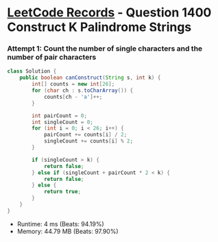 # [LeetCode Records](../../README.md) - Question 1400 Construct K Palindrome Strings

### Attempt 1: Count the number of single characters and the number of pair characters
```java
class Solution {
    public boolean canConstruct(String s, int k) {
        int[] counts = new int[26];
        for (char ch : s.toCharArray()) {
            counts[ch - 'a']++;
        }

        int pairCount = 0;
        int singleCount = 0;
        for (int i = 0; i < 26; i++) {
            pairCount += counts[i] / 2;
            singleCount += counts[i] % 2;
        }

        if (singleCount > k) {
            return false;
        } else if (singleCount + pairCount * 2 < k) {
            return false;
        } else {
            return true;
        }
    }
}
```
- Runtime: 4 ms (Beats: 94.19%)
- Memory: 44.79 MB (Beats: 97.90%)

<br>
